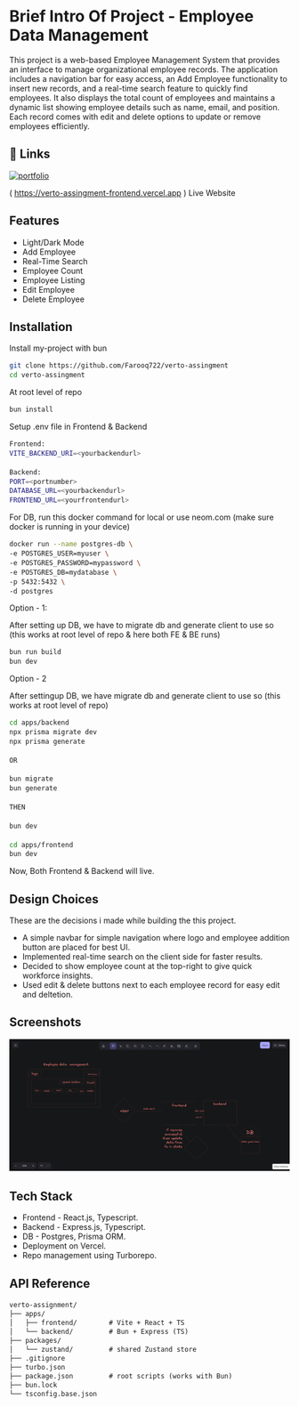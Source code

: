 
# Brief Intro Of Project - Employee Data Management 

This project is a web-based Employee Management System that provides an interface to manage organizational employee records. The application includes a navigation bar for easy access, an Add Employee functionality to insert new records, and a real-time search feature to quickly find employees. It also displays the total count of employees and maintains a dynamic list showing employee details such as name, email, and position. Each record comes with edit and delete options to update or remove employees efficiently.


## 🔗 Links
[![portfolio](https://img.shields.io/badge/my_portfolio-000?style=for-the-badge&logo=ko-fi&logoColor=white)](https://farooq-ten.vercel.app)

( https://verto-assingment-frontend.vercel.app ) Live Website


## Features

- Light/Dark Mode
- Add Employee
- Real-Time Search
- Employee Count
- Employee Listing
- Edit Employee
- Delete Employee
## Installation

Install my-project with bun



```bash
git clone https://github.com/Farooq722/verto-assingment
cd verto-assingment
```
At root level of repo
```bash
bun install
```
Setup .env file in Frontend & Backend
```bash
Frontend: 
VITE_BACKEND_URI=<yourbackendurl>

Backend: 
PORT=<portnumber>
DATABASE_URL=<yourbackendurl>
FRONTEND_URL=<yourfrontendurl>
```
For DB, run this docker command for local or use neom.com (make sure docker is running in your device)
```bash
docker run --name postgres-db \
-e POSTGRES_USER=myuser \
-e POSTGRES_PASSWORD=mypassword \
-e POSTGRES_DB=mydatabase \
-p 5432:5432 \
-d postgres
```
Option - 1: 

After setting up DB, we have to migrate db and generate client to use so (this works at root level of repo & here both FE & BE runs)

```bash
bun run build 
bun dev
```
Option - 2

After settingup DB, we have migrate db and generate client to use so (this works at root level of repo)
```bash
cd apps/backend
npx prisma migrate dev
npx prisma generate 

OR 

bun migrate
bun generate 

THEN 

bun dev

cd apps/frontend
bun dev
```
Now, Both Frontend & Backend will live.
## Design Choices
These are the decisions i made while building the this project.
- A simple navbar for simple navigation where logo and employee addition button are placed for best UI.
- Implemented real-time search on the client side for faster results.
- Decided to show employee count at the top-right to give quick workforce insights.
- Used edit & delete buttons next to each employee record for easy edit and deltetion.
## Screenshots

![Design Screenshot](./apps/frontend/public/design.png)
## Tech Stack
- Frontend - React.js, Typescript.
- Backend - Express.js, Typescript.
- DB - Postgres, Prisma ORM.
- Deployment on Vercel.
- Repo management using Turborepo.
## API Reference


```http
verto-assignment/
├── apps/
│   ├── frontend/        # Vite + React + TS
│   └── backend/         # Bun + Express (TS)
├── packages/
│   └── zustand/         # shared Zustand store
├── .gitignore
├── turbo.json
├── package.json         # root scripts (works with Bun)
├── bun.lock
└── tsconfig.base.json
```
